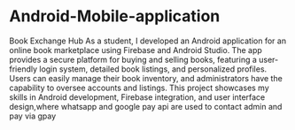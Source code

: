 # Android-Mobile-application
Book Exchange Hub
As a student, I developed an Android application for an online book marketplace using Firebase and Android Studio. The app provides a secure platform for buying and selling books, featuring a user-friendly login system, detailed book listings, and personalized profiles. Users can easily manage their book inventory, and administrators have the capability to oversee accounts and listings. This project showcases my skills in Android development, Firebase integration, and user interface design,where whatsapp and google pay api are used to contact admin and pay via gpay
